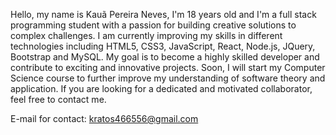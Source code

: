 Hello, my name is Kauã Pereira Neves, I'm 18 years old and I'm a full stack programming student with a passion for building creative solutions to complex challenges. I am currently improving my skills in different technologies including HTML5, CSS3, JavaScript, React, Node.js, JQuery, Bootstrap and MySQL. My goal is to become a highly skilled developer and contribute to exciting and innovative projects. Soon, I will start my Computer Science course to further improve my understanding of software theory and application. If you are looking for a dedicated and motivated collaborator, feel free to contact me.

E-mail for contact: kratos466556@gmail.com
